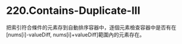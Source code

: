 # 220.Contains-Duplicate-III

把索引符合條件的元素存到自動排序容器中，逐個元素檢查容器中是否有在[nums[i]-valueDiff, nums[i]+valueDiff]範圍內的元素存在。
